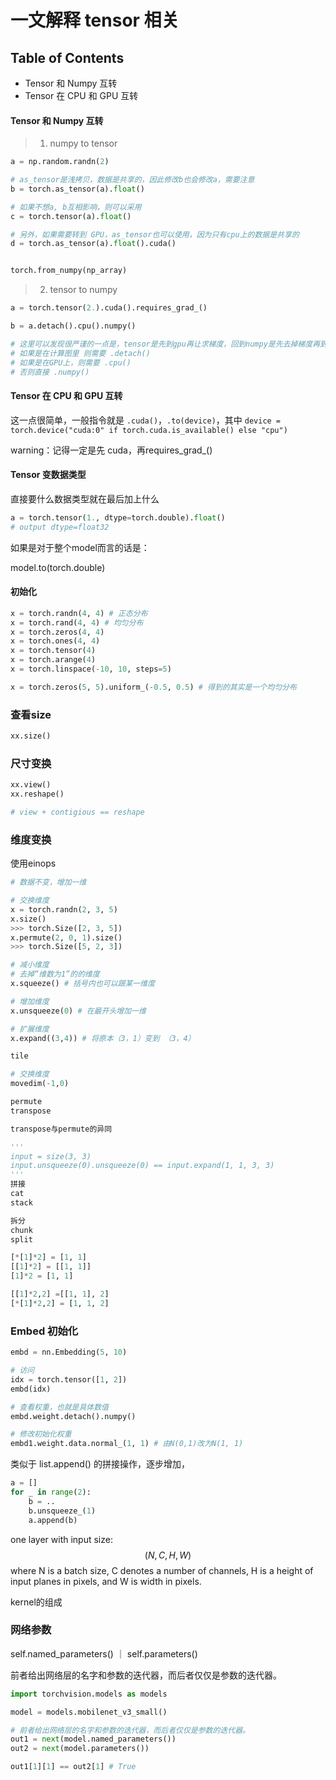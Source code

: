 # 一文解释 tensor 相关



## Table of Contents

- Tensor 和 Numpy 互转
- Tensor 在 CPU 和 GPU 互转



#### Tensor 和 Numpy 互转

> 1. numpy to tensor

```python
a = np.random.randn(2)

# as_tensor是浅拷贝，数据是共享的，因此修改b也会修改a，需要注意
b = torch.as_tensor(a).float()

# 如果不想a, b互相影响，则可以采用
c = torch.tensor(a).float()

# 另外，如果需要转到 GPU，as_tensor也可以使用，因为只有cpu上的数据是共享的
d = torch.as_tensor(a).float().cuda()


torch.from_numpy(np_array)
```



> 2. tensor to numpy  

```python
a = torch.tensor(2.).cuda().requires_grad_()

b = a.detach().cpu().numpy()

# 这里可以发现很严谨的一点是，tensor是先到gpu再让求梯度，回到numpy是先去掉梯度再到cpu
# 如果是在计算图里 则需要 .detach()
# 如果是在GPU上，则需要 .cpu()
# 否则直接 .numpy()
```



#### Tensor 在 CPU 和 GPU 互转

这一点很简单，一般指令就是 `.cuda()`，`.to(device)`，其中 `device = torch.device("cuda:0" if torch.cuda.is_available() else "cpu")`

warning：记得一定是先 cuda，再requires_grad_()



#### Tensor 变数据类型

直接要什么数据类型就在最后加上什么

```python
a = torch.tensor(1., dtype=torch.double).float()
# output dtype=float32
```

如果是对于整个model而言的话是：

model.to(torch.double)



#### 初始化

```python
x = torch.randn(4, 4) # 正态分布
x = torch.rand(4, 4) # 均匀分布
x = torch.zeros(4, 4)
x = torch.ones(4, 4)
x = torch.tensor(4)
x = torch.arange(4)
x = torch.linspace(-10, 10, steps=5)

x = torch.zeros(5, 5).uniform_(-0.5, 0.5) # 得到的其实是一个均匀分布
```



### 查看size

```python
xx.size()
```



### 尺寸变换

```python
xx.view()
xx.reshape()

# view + contigious == reshape
```



### 维度变换

使用einops

```python
# 数据不变，增加一维

# 交换维度
x = torch.randn(2, 3, 5)
x.size()
>>> torch.Size([2, 3, 5])
x.permute(2, 0, 1).size()
>>> torch.Size([5, 2, 3])

# 减小维度
# 去掉“维数为1”的的维度
x.squeeze() # 括号内也可以跟某一维度

# 增加维度
x.unsqueeze(0) # 在最开头增加一维

# 扩展维度
x.expand((3,4)) # 将原本（3，1）变到 （3，4）

tile

# 交换维度
movedim(-1,0)

permute
transpose

transpose与permute的异同

'''
input = size(3, 3)
input.unsqueeze(0).unsqueeze(0) == input.expand(1, 1, 3, 3)
'''
拼接
cat
stack

拆分
chunk
split

[*[1]*2] = [1, 1]
[[1]*2] = [[1, 1]]
[1]*2 = [1, 1]

[[1]*2,2] =[[1, 1], 2]
[*[1]*2,2] = [1, 1, 2]
```



### Embed 初始化

```python
embd = nn.Embedding(5, 10)

# 访问
idx = torch.tensor([1, 2])
embd(idx)

# 查看权重，也就是具体数值
embd.weight.detach().numpy()

# 修改初始化权重
embd1.weight.data.normal_(1, 1) # 由N(0,1)改为N(1, 1)
```



类似于 list.append() 的拼接操作，逐步增加，

```python
a = [] 
for _ in range(2):
	b = ..
	b.unsqueeze_(1)
	a.append(b)
```





one layer with input size:
$$
(N, C, H, W)
$$
where N is a batch size, C denotes a number of channels, H is a height of input planes in pixels, and W is width in pixels.



kernel的组成



### 网络参数

self.named_parameters() ｜ self.parameters()

前者给出网络层的名字和参数的迭代器，而后者仅仅是参数的迭代器。

```python
import torchvision.models as models

model = models.mobilenet_v3_small()

# 前者给出网络层的名字和参数的迭代器，而后者仅仅是参数的迭代器。
out1 = next(model.named_parameters())
out2 = next(model.parameters())

out1[1][1] == out2[1] # True
```

